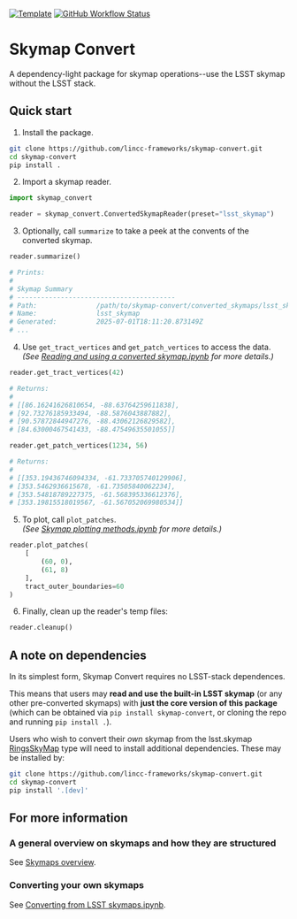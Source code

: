 <!--
[![PyPI](https://img.shields.io/pypi/v/skymap-convert?color=blue&logo=pypi&logoColor=white)](https://pypi.org/project/skymap_convert/)
[![Codecov](https://codecov.io/gh/lincc-frameworks/skymap-convert/branch/main/graph/badge.svg)](https://codecov.io/gh/lincc-frameworks/skymap-convert)
-->
[![Template](https://img.shields.io/badge/Template-LINCC%20Frameworks%20Python%20Project%20Template-brightgreen)](https://lincc-ppt.readthedocs.io/en/latest/)
[![GitHub Workflow Status](https://img.shields.io/github/actions/workflow/status/lincc-frameworks/skymap-convert/smoke-test.yml)](https://github.com/lincc-frameworks/skymap-convert/actions/workflows/smoke-test.yml)

# Skymap Convert
A dependency-light package for skymap operations--use the LSST skymap without the LSST stack.

## Quick start

1. Install the package.
```bash
git clone https://github.com/lincc-frameworks/skymap-convert.git
cd skymap-convert
pip install .
```

2. Import a skymap reader.
```python
import skymap_convert

reader = skymap_convert.ConvertedSkymapReader(preset="lsst_skymap")
```

3. Optionally, call `summarize` to take a peek at the convents of the converted skymap.
```python
reader.summarize()

# Prints:
# 
# Skymap Summary
# ----------------------------------------
# Path:               /path/to/skymap-convert/converted_skymaps/lsst_skymap
# Name:               lsst_skymap
# Generated:          2025-07-01T18:11:20.873149Z
# ...
```
4. Use `get_tract_vertices` and `get_patch_vertices` to access the data.  
*(See [Reading and using a converted skymap.ipynb](https://github.com/lincc-frameworks/skymap-convert/blob/main/docs/notebooks/02%20-%20Reading%20and%20using%20a%20converted%20skymap.ipynb) for more details.)*
```python
reader.get_tract_vertices(42)

# Returns:
#
# [[86.16241626810654, -88.63764259611838],
# [92.73276185933494, -88.5876043887882],
# [90.57872844947276, -88.43062126829582],
# [84.63000467541433, -88.47549635501055]]
```
```python
reader.get_patch_vertices(1234, 56)

# Returns:
#
# [[353.19436746094334, -61.733705740129906],
# [353.5462936615678, -61.73505840062234],
# [353.54818789227375, -61.568395336612376],
# [353.19815518019567, -61.567052069980534]]
```

5. To plot, call `plot_patches`.  
*(See [Skymap plotting methods.ipynb](https://github.com/lincc-frameworks/skymap-convert/blob/main/docs/notebooks/Skymap%20plotting%20methods.ipynb) for more details.)*
```python
reader.plot_patches(
    [
        (60, 0),
        (61, 8)
    ],
    tract_outer_boundaries=60
)
```

6. Finally, clean up the reader's temp files:
```python
reader.cleanup()
```

## A note on dependencies
In its simplest form, Skymap Convert requires no LSST-stack dependences.

This means that users may **read and use the built-in LSST skymap** (or any other pre-converted skymaps) with **just the core version of this package** (which can be obtained via `pip install skymap-convert`, or cloning the repo and running `pip install .`).

Users who wish to convert their *own* skymap from the lsst.skymap [RingsSkyMap](https://github.com/lsst/skymap/blob/main/python/lsst/skymap/ringsSkyMap.py) type will need to install additional dependencies. These may be installed by:
```bash
git clone https://github.com/lincc-frameworks/skymap-convert.git
cd skymap-convert
pip install '.[dev]'
```


## For more information
### A general overview on skymaps and how they are structured
See [Skymaps overview](https://github.com/lincc-frameworks/skymap-convert/blob/main/docs/notebooks/00%20-%20Skymaps%20overview.ipynb).

### Converting your own skymaps
 See [Converting from LSST skymaps.ipynb](https://github.com/lincc-frameworks/skymap-convert/blob/main/docs/notebooks/01%20-%20Converting%20from%20LSST%20skymaps.ipynb).


